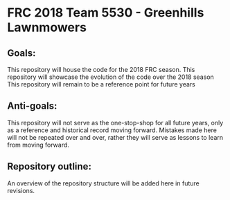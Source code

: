 # FRC 2018 Team 5530 - Greenhills Lawnmowers

## Goals:
This repository will house the code for the 2018 FRC season.
This repository will showcase the evolution of the code over the 2018 season
This repository will remain to be a reference point for future years

## Anti-goals:
This repository will not serve as the one-stop-shop for all future years, only as a reference and historical record moving forward.
Mistakes made here will not be repeated over and over, rather they will serve as lessons to learn from moving forward. 

## Repository outline:
An overview of the repository structure will be added here in future revisions.
